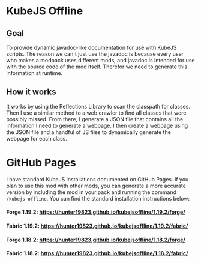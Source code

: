 # KubeJS Offline

## Goal

To provide dynamic javadoc-like documentation for use with KubeJS scripts.
The reason we can't just use the javadoc is because every user who makes
a modpack uses different mods, and javadoc is intended for use with
the source code of the mod itself. Therefor we need to generate this information
at runtime.

## How it works

It works by using the Reflections Library to scan the classpath for classes.
Then I use a similar method to a web crawler to find all classes that were possibly missed.
From there, I generate a JSON file that contains all the information I need to generate
a webpage. I then create a webpage using the JSON file and a handful of JS files to
dynamically generate the webpage for each class.

# GitHub Pages

I have standard KubeJS installations documented on GitHub Pages.
If you plan to use this mod with other mods, you can generate a more accurate version
by including the mod in your pack and running the command `/kubejs offline`.
You can find the standard installation instructions below:

#### Forge 1.19.2: https://hunter19823.github.io/kubejsoffline/1.19.2/forge/

#### Fabric 1.19.2: https://hunter19823.github.io/kubejsoffline/1.19.2/fabric/

#### Forge 1.18.2: https://hunter19823.github.io/kubejsoffline/1.18.2/forge/

#### Fabric 1.18.2: https://hunter19823.github.io/kubejsoffline/1.18.2/fabric/
